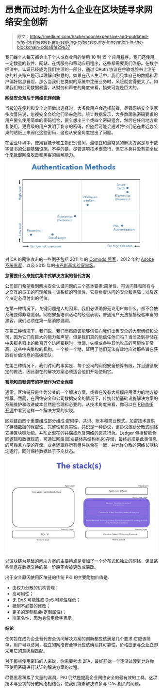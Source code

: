# 昂贵而过时:为什么企业在区块链寻求网络安全创新

> 原文：<https://medium.com/hackernoon/expensive-and-outdated-why-businesses-are-seeking-cybersecurity-innovation-in-the-blockchain-cdda8fe29e37>

我们每个人每天都会出于个人或商业目的使用 10 到 15 个应用程序。我们还使用一定数量的软件、网站、在线服务和移动应用程序，这些都需要我们注册。在数字经济中，认证已经成为我们生活的一部分，通过 OAuth 协议在谷歌或脸书上注册你的社交账户是可以理解和熟悉的。如果在私人生活中，我们只拿自己的数据和客户偏好信息冒险，那么当我们在类似的系统中注册业务时，风险就变得更大了。如果我们的公司数据暴露，从财务和声誉的角度来看，损失可能是巨大的。

**网络安全落后于网络犯罪创新**

当被迫在便利和安全之间做出选择时，大多数用户会选择前者，尽管网络安全专家多次警告说，忽视安全会给他们带来危险。统计数据显示，大多数面临密码要求的用户要么使用简单的密码组合，要么想出三个或四个密码组合，然后在任何地方重复使用。更高级的用户发明了复杂的密码，但随后可能会通过将它们记在靠近办公桌的贴纸上来弱化这些密码，这也从安全角度提出了问题。

在企业环境中，使用智能卡和生物识别访问，最便宜和最常见的解决方案是基于数字证书的公钥基础设施。不幸的是，尽管这项技术很流行，但它本身并没有完全优化来抵御网络攻击和黑客的破解能力。

![](img/55b26c1a11d2510140249f2e34dc219b.png)

对 CA 的网络攻击的一些例子包括 2011 年的 [Comodo 黑客](https://www.infoworld.com/article/2623829/authentication/weaknesses-in-ssl-certification-exposed-by-comodo-security-breach.html)，2012 年的 [Adobe 系统黑客](https://www.adobe.com/support/security/advisories/apsa12-01.html?red=a)，以及 2015 年的[卡巴斯基实验室黑客](https://www.wired.com/2015/06/foxconn-hack-kaspersky-duqu-2/)。

**您需要什么来提供集中式解决方案的替代方案**

公司部门希望看到解决安全认证问题的三个基本要素:简单性、可访问性和所有与之交互的员工的可理解性；该系统的可信性，它将负责访问的安全和保障；以及这个决定必须付出的代价。

在第一种情况下，关键问题是人的因素。我们必须确保无论用户做什么，都不会使系统变得非常脆弱。网络安全培训活动的经验表明，普通用户无法抵挡经验丰富的黑客，我们必须在第一层消除漏洞。

在第二种情况下，我们说，我们当然应该能够信任向我们出售安全的大型组织和公司，因为它们有巨大的能力和声望。但是我们真的能信任他们吗？当涉及到存储在中央服务器上的数百万个访问密钥时，泄漏、失控或各种其他攻击的可能性非常高。这些中央集权的机构，一个接一个地，证明了他们无法有效地应对那些旨在获取有价值信息的高级团队。

在第三种情况下，我们讨论的事实是，每个公司的网络安全预算有限，并且遵循既定的做法，因此潜在的解决方案必须适合他们开始使用它。

**智能和自我调节的存储作为安全保障**

通常，区块链只是作为公关的一个解决方案，或者在没有大规模应用潜力的地方被推荐。然而，在网络安全和公司数据安全的情况下，传统公钥基础设施解决方案的系统维护和改进成本显然是合理和必要的。从技术角度来看，你可以在 [REMME 开源](https://remme.io/)中看到这样一个解决方案的实现。

区块链由四个重要组成部分组成:密码学、共识、账本和商业模式。加密技术提供了存储数据的保密性、完整性和真实性。共识是一种协议，该协议激励分散式网络支持区块链功能，并防止潜在的共谋或危及网络的恶意行为。Ledger 包括智能合同逻辑和数据规范，可通过网络(区块链体系结构本身)存储，最终必须是此类信息的可靠且方便的存储。业务逻辑将所有组件联合在一起，并允许分散的网络长期稳定运行，同时保持数据处于不变状态。

![](img/6fc5e90befe4210d7d8666c861d2d594.png)

以区块链为基础的解决方案的主要特点是增加了一个分布式和独立的网络，保证某些信息在数据交换的某一阶段不会被更改或篡改。

出于安全原因使用区块链的传统 PKI 的主要附加价值是:

*   由权力分散的机构管理；
*   高可用性；
*   无 DoS 可能性或 DoS 可能性降低；
*   抵制不必要的修改；
*   更多的定制机会(定制属性)；
*   准匿名性，因为身份用数字表示。

**结论**

任何旨在成为企业替代安全访问解决方案的创新都应该满足几个要求:它应该简单，用户可以访问，独立的网络安全审计应该确认其可靠性，价格应该与企业立即采用它的意愿相匹配。

对于那些使用密码的人来说，你需要考虑 2FA，最好开始一个逐渐过渡到允许你不使用密码进行认证的解决方案的过程。

尽管黑客积累了大量的漏洞，PKI 仍然是提高企业网络安全的最有效的工具。这项技术与公钥的分散网络相结合，使我们能够解决许多与 CAs 相关的问题。